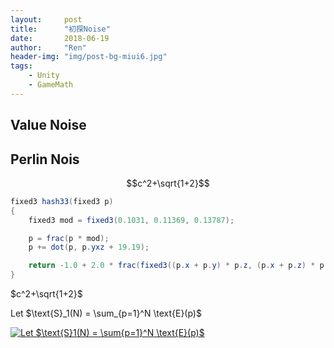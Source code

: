 ```yaml
---
layout:     post
title:      "初探Noise"
date:       2018-06-19
author:     "Ren"
header-img: "img/post-bg-miui6.jpg"
tags:
    - Unity
    - GameMath
---
```


## <b>Value Noise</b>

## <b>Perlin Nois</b>  
<!--數學算式寫法參考
https://goessner.github.io/markdown-it-texmath/markdown-it-texmath-demo.html
-->
  $$c^2+\sqrt{1+2}$$

``` csharp
fixed3 hash33(fixed3 p)
{
    fixed3 mod = fixed3(0.1031, 0.11369, 0.13787);

    p = frac(p * mod);
    p += dot(p, p.yxz + 19.19);

    return -1.0 + 2.0 * frac(fixed3((p.x + p.y) * p.z, (p.x + p.z) * p.y, (p.y + p.z) * p.x));
}
```
  $c^2+\sqrt{1+2}$

  Let $\text{S}_1(N) = \sum_{p=1}^N \text{E}(p)$

  <a href="https://www.codecogs.com/eqnedit.php?latex=Let&space;$\text{S}1(N)&space;=&space;\sum{p=1}^N&space;\text{E}(p)$" target="_blank"><img src="https://latex.codecogs.com/gif.latex?Let&space;$\text{S}1(N)&space;=&space;\sum{p=1}^N&space;\text{E}(p)$" title="Let $\text{S}1(N) = \sum{p=1}^N \text{E}(p)$" /></a>